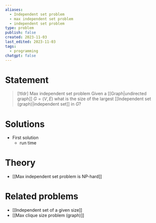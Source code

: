 ```yaml
---
aliases:
  - Independent set problem
  - max independent set problem
  - independent set problem
type: problem
publish: false
created: 2023-11-03
last_edited: 2023-11-03
tags:
  - programming
chatgpt: false
---
```

# Statement

>[!tldr] Max independent set problem
>Given a [[Graph|undirected graph]] $G = (V,E)$ what is the size of the largest [[Independent set (graph)|independent set]] in $G$?

# Solutions

- First solution
	- run time 

# Theory

- [[Max independent set problem is NP-hard]]

# Related problems

- [[Independent set of a given size]]
- [[Max clique size problem (graph)]]